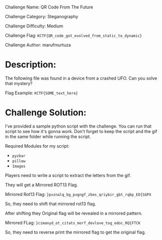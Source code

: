 Challenge Name: QR Code From The Future

Challenge Category: Steganography

Challenge Difficulty: Medium

Challenge Flag: `KCTF{QR_code_got_evolved_from_static_to_dynamic}`

Challenge Author: marufmurtuza

<h1>Description:</h1>
The following file was found in a device from a crashed UFO. Can you solve that mystery?

Flag Example: `KCTF{SOME_text_here}`



<h1>Challenge Solution:</h1>

I've provided a sample python script with the challenge. You can run that script to see how it's gonna work.
Don't forget to keep the script and the gif in the same folder while running the script.

Required Modules for my script:

- `pyzbar`
- `pillow`
- `Images`

Players need to write a script to extract the letters from the gif.

They will get a Mirrored ROT13 Flag.

Mirrored Rot13 Flag: `}pvznalq_bg_pvgngf_zbes_qriybir_gbt_rqbp_ED{SGPX`

So, they need to shift that mirrored rot13 flag.

After shifting they Original flag will be revealed in a mirrored pattern.

Mirrored FLag: `}cimanyd_ot_citats_morf_devlove_tog_edoc_RQ{FTCK`

So, they need to reverse print the mirrored flag to get the original flag.
